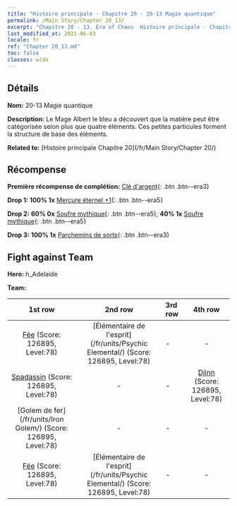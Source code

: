 ```yaml
---
title: "Histoire principale - Chapitre 20 - 20-13 Magie quantique"
permalink: /Main Story/Chapter 20_13/
excerpt: "Chapitre 20 - 13. Era of Chaos  Histoire principale - Chapitre 20_13. 20-13 Magie quantique"
last_modified_at: 2021-06-03
locale: fr
ref: "Chapter 20_13.md"
toc: false
classes: wide
---
```


## Détails

 **Nom:** 20-13 Magie quantique

 **Description:** Le Mage Albert le bleu a découvert que la matière peut être catégorisée selon plus que quatre éléments. Ces petites particules forment la structure de base des éléments.

 **Related to:** [Histoire principale Chapitre 20](/fr/Main Story/Chapter 20/)

## Récompense

 **Première récompense de complétion:** [Clé d'argent](/ItemsFR/con_693/){: .btn .btn--era3}

 **Drop 1:** **100% 1x** [Mercure éternel +1](/ItemsFR/mat_70/){: .btn .btn--era5}

 **Drop 2:** **60% 0x** [Soufre mythique](/ItemsFR/mat_64/){: .btn .btn--era5}, **40% 1x** [Soufre mythique](/ItemsFR/mat_64/){: .btn .btn--era5}

 **Drop 3:** **100% 1x** [Parchemins de sorts](/ItemsFR/con_694/){: .btn .btn--era3}


## Fight against Team
 **Hero:** h_Adelaide

 **Team:**


  | 1st row | 2nd row | 3rd row | 4th row |
  |:----:|:----:|:----|:----:|
  | [Fée](/fr/units/Sprite/) (Score: 126895, Level:78)  | [Élémentaire de l'esprit](/fr/units/Psychic Elemental/) (Score: 126895, Level:78)  | - | - |
  | [Spadassin](/fr/units/Swordsman/) (Score: 126895, Level:78)  | - | - | [Djinn](/fr/units/Genie/) (Score: 126895, Level:78)  |
  | [Golem de fer](/fr/units/Iron Golem/) (Score: 126895, Level:78)  | - | - | - |
  | [Fée](/fr/units/Sprite/) (Score: 126895, Level:78)  | [Élémentaire de l'esprit](/fr/units/Psychic Elemental/) (Score: 126895, Level:78)  | - | - |


